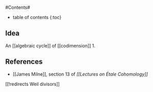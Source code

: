 
#Contents#
* table of contents
{:toc}

## Idea

An [[algebraic cycle]] of [[codimension]] 1.

## References

* [[James Milne]], section 13 of _[[Lectures on Étale Cohomology]]_

[[!redirects Weil divisors]]